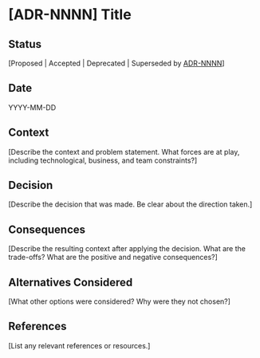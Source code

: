 # [ADR-NNNN] Title

## Status

[Proposed | Accepted | Deprecated | Superseded by [ADR-NNNN](NNNN-example.md)]

## Date

YYYY-MM-DD

## Context

[Describe the context and problem statement. What forces are at play, including technological, business, and team constraints?]

## Decision

[Describe the decision that was made. Be clear about the direction taken.]

## Consequences

[Describe the resulting context after applying the decision. What are the trade-offs? What are the positive and negative consequences?]

## Alternatives Considered

[What other options were considered? Why were they not chosen?]

## References

[List any relevant references or resources.]
